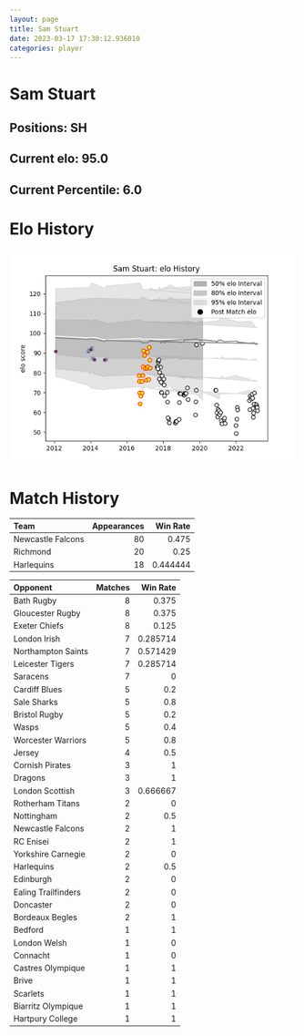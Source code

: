 ```yaml
---  
layout: page  
title: Sam Stuart  
date: 2023-03-17 17:30:12.936010  
categories: player  
---
```

# Sam Stuart

## Positions: SH

## Current elo: 95.0

## Current Percentile: 6.0

# Elo History


![elo history](history_SamStuart.png)
# Match History


| Team              |   Appearances |   Win Rate |
|:------------------|--------------:|-----------:|
| Newcastle Falcons |            80 |   0.475    |
| Richmond          |            20 |   0.25     |
| Harlequins        |            18 |   0.444444 |

| Opponent            |   Matches |   Win Rate |
|:--------------------|----------:|-----------:|
| Bath Rugby          |         8 |   0.375    |
| Gloucester Rugby    |         8 |   0.375    |
| Exeter Chiefs       |         8 |   0.125    |
| London Irish        |         7 |   0.285714 |
| Northampton Saints  |         7 |   0.571429 |
| Leicester Tigers    |         7 |   0.285714 |
| Saracens            |         7 |   0        |
| Cardiff Blues       |         5 |   0.2      |
| Sale Sharks         |         5 |   0.8      |
| Bristol Rugby       |         5 |   0.2      |
| Wasps               |         5 |   0.4      |
| Worcester Warriors  |         5 |   0.8      |
| Jersey              |         4 |   0.5      |
| Cornish Pirates     |         3 |   1        |
| Dragons             |         3 |   1        |
| London Scottish     |         3 |   0.666667 |
| Rotherham Titans    |         2 |   0        |
| Nottingham          |         2 |   0.5      |
| Newcastle Falcons   |         2 |   1        |
| RC Enisei           |         2 |   1        |
| Yorkshire Carnegie  |         2 |   0        |
| Harlequins          |         2 |   0.5      |
| Edinburgh           |         2 |   0        |
| Ealing Trailfinders |         2 |   0        |
| Doncaster           |         2 |   0        |
| Bordeaux Begles     |         2 |   1        |
| Bedford             |         1 |   1        |
| London Welsh        |         1 |   0        |
| Connacht            |         1 |   0        |
| Castres Olympique   |         1 |   1        |
| Brive               |         1 |   1        |
| Scarlets            |         1 |   1        |
| Biarritz Olympique  |         1 |   1        |
| Hartpury College    |         1 |   1        |